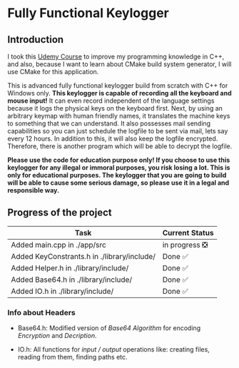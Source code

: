 # Fully Functional Keylogger  

## Introduction  

I took this [Udemy Course](https://www.udemy.com/how-to-create-an-advanced-keylogger-from-scratch-for-windows "Build an Advanced Keylogger using C++ for Ethical Hacking! - Created by Ermin Kreponic") to improve my programming knowledge in C++, and also, because I want to learn about CMake build system generator, I will use CMake for this application.

This is advanced fully functional keylogger build from scratch with C++ for Windows only. **This keylogger is capable of recording all the keyboard and mouse input!** It can even record independent of the language settings because it logs the physical keys on the keyboard first. Next, by using an arbitrary keymap with human friendly names, it translates the machine keys to something that we can understand. It also possesses mail sending capabilities so you can just schedule the logfile to be sent via mail, lets say every 12 hours. In addition to this, it will also keep the logfile encrypted. Therefore, there is another program which will be able to decrypt the logfile.

**Please use the code for education purpose only! If you choose to use this keylogger for any illegal or immoral purposes, you risk losing a lot. This is only for educational purposes. The keylogger that you are going to build will be able to cause some serious damage, so please use it in a legal and responsible way.**

## Progress of the project

| Task                                        | Current Status                              |
|---------------------------------------------|---------------------------------------------|
| Added main.cpp in ./app/src                 |   in progress :negative_squared_cross_mark: |
| Added KeyConstrants.h in ./library/include/ |   Done        :white_check_mark:            |
| Added Helper.h in ./library/include/        |   Done        :white_check_mark:            |
| Added Base64.h in ./library/include/        |   Done        :white_check_mark:            |
| Added IO.h in ./library/include/            |   Done        :white_check_mark:            | 

### Info about Headers

* Base64.h: Modified version of *Base64 Algorithm* for encoding *Encryption* and *Decription*.

* IO.h: All functions for *input / output* operations like:
creating files, reading from them, finding paths etc.